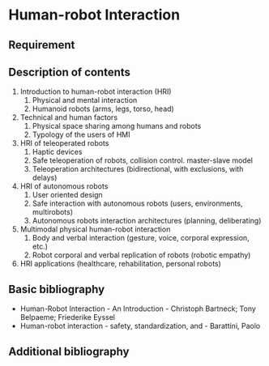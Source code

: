 # Human-robot Interaction

## Requirement

## Description of contents

1. Introduction to human-robot interaction (HRI)
    1. Physical and mental interaction
    2. Humanoid robots (arms, legs, torso, head)
2. Technical and human factors
    1. Physical space sharing among humans and robots
    2. Typology of the users of HMI
3. HRI of teleoperated robots
    1. Haptic devices
    2. Safe teleoperation of robots, collision control. master-slave model
    3. Teleoperation architectures (bidirectional, with exclusions, with delays)
4. HRI of autonomous robots
    1. User oriented design
    2. Safe interaction with autonomous robots (users, environments, multirobots)
    3. Autonomous robots interaction architectures (planning, deliberating)
5. Multimodal physical human-robot interaction
    1. Body and verbal interaction (gesture, voice, corporal expression, etc.)
    2. Robot corporal and verbal replication of robots (robotic empathy)
6. HRI applications (healthcare, rehabilitation, personal robots)

## Basic bibliography

- Human-Robot Interaction - An Introduction - Christoph Bartneck; Tony Belpaeme; Friederike Eyssel
- Human-robot interaction - safety, standardization, and - Barattini, Paolo

## Additional bibliography
